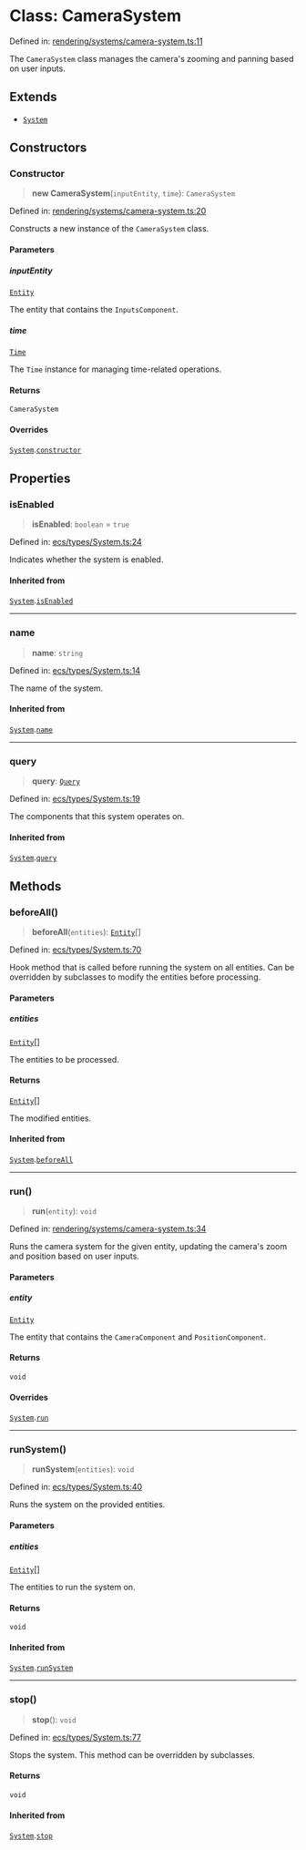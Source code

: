 # Class: CameraSystem

Defined in: [rendering/systems/camera-system.ts:11](https://github.com/Forge-Game-Engine/Forge/blob/4b66b21759bd3ab3aaf4c62b3e957c1bb43b7b58/src/rendering/systems/camera-system.ts#L11)

The `CameraSystem` class manages the camera's
zooming and panning based on user inputs.

## Extends

- [`System`](System.md)

## Constructors

### Constructor

> **new CameraSystem**(`inputEntity`, `time`): `CameraSystem`

Defined in: [rendering/systems/camera-system.ts:20](https://github.com/Forge-Game-Engine/Forge/blob/4b66b21759bd3ab3aaf4c62b3e957c1bb43b7b58/src/rendering/systems/camera-system.ts#L20)

Constructs a new instance of the `CameraSystem` class.

#### Parameters

##### inputEntity

[`Entity`](Entity.md)

The entity that contains the `InputsComponent`.

##### time

[`Time`](Time.md)

The `Time` instance for managing time-related operations.

#### Returns

`CameraSystem`

#### Overrides

[`System`](System.md).[`constructor`](System.md#constructor)

## Properties

### isEnabled

> **isEnabled**: `boolean` = `true`

Defined in: [ecs/types/System.ts:24](https://github.com/Forge-Game-Engine/Forge/blob/4b66b21759bd3ab3aaf4c62b3e957c1bb43b7b58/src/ecs/types/System.ts#L24)

Indicates whether the system is enabled.

#### Inherited from

[`System`](System.md).[`isEnabled`](System.md#isenabled)

***

### name

> **name**: `string`

Defined in: [ecs/types/System.ts:14](https://github.com/Forge-Game-Engine/Forge/blob/4b66b21759bd3ab3aaf4c62b3e957c1bb43b7b58/src/ecs/types/System.ts#L14)

The name of the system.

#### Inherited from

[`System`](System.md).[`name`](System.md#name)

***

### query

> **query**: [`Query`](../type-aliases/Query.md)

Defined in: [ecs/types/System.ts:19](https://github.com/Forge-Game-Engine/Forge/blob/4b66b21759bd3ab3aaf4c62b3e957c1bb43b7b58/src/ecs/types/System.ts#L19)

The components that this system operates on.

#### Inherited from

[`System`](System.md).[`query`](System.md#query)

## Methods

### beforeAll()

> **beforeAll**(`entities`): [`Entity`](Entity.md)[]

Defined in: [ecs/types/System.ts:70](https://github.com/Forge-Game-Engine/Forge/blob/4b66b21759bd3ab3aaf4c62b3e957c1bb43b7b58/src/ecs/types/System.ts#L70)

Hook method that is called before running the system on all entities.
Can be overridden by subclasses to modify the entities before processing.

#### Parameters

##### entities

[`Entity`](Entity.md)[]

The entities to be processed.

#### Returns

[`Entity`](Entity.md)[]

The modified entities.

#### Inherited from

[`System`](System.md).[`beforeAll`](System.md#beforeall)

***

### run()

> **run**(`entity`): `void`

Defined in: [rendering/systems/camera-system.ts:34](https://github.com/Forge-Game-Engine/Forge/blob/4b66b21759bd3ab3aaf4c62b3e957c1bb43b7b58/src/rendering/systems/camera-system.ts#L34)

Runs the camera system for the given entity, updating the camera's zoom and position
based on user inputs.

#### Parameters

##### entity

[`Entity`](Entity.md)

The entity that contains the `CameraComponent` and `PositionComponent`.

#### Returns

`void`

#### Overrides

[`System`](System.md).[`run`](System.md#run)

***

### runSystem()

> **runSystem**(`entities`): `void`

Defined in: [ecs/types/System.ts:40](https://github.com/Forge-Game-Engine/Forge/blob/4b66b21759bd3ab3aaf4c62b3e957c1bb43b7b58/src/ecs/types/System.ts#L40)

Runs the system on the provided entities.

#### Parameters

##### entities

[`Entity`](Entity.md)[]

The entities to run the system on.

#### Returns

`void`

#### Inherited from

[`System`](System.md).[`runSystem`](System.md#runsystem)

***

### stop()

> **stop**(): `void`

Defined in: [ecs/types/System.ts:77](https://github.com/Forge-Game-Engine/Forge/blob/4b66b21759bd3ab3aaf4c62b3e957c1bb43b7b58/src/ecs/types/System.ts#L77)

Stops the system. This method can be overridden by subclasses.

#### Returns

`void`

#### Inherited from

[`System`](System.md).[`stop`](System.md#stop)
